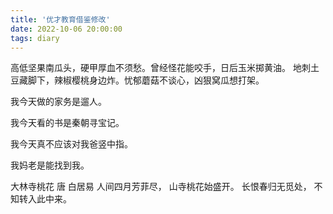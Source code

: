 ```yaml
---
title: '优才教育借鉴修改'
date: 2022-10-06 20:00:00
tags: diary
---
```

高低坚果南瓜头，硬甲厚血不须愁。曾经怪花能咬手，日后玉米掷黄油。
地刺土豆藏脚下，辣椒樱桃身边炸。忧郁蘑菇不谈心，凶狠窝瓜想打架。

我今天做的家务是遛人。

我今天看的书是秦朝寻宝记。

我今天真不应该对我爸竖中指。

我妈老是能找到我。

大林寺桃花 唐 白居易
人间四月芳菲尽，
山寺桃花始盛开。
长恨春归无觅处，
不知转入此中来。
